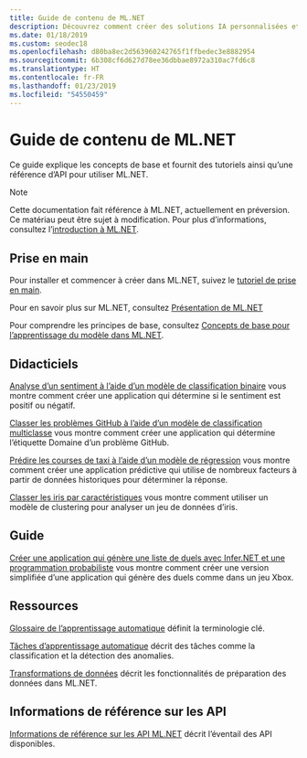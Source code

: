 ```yaml
---
title: Guide de contenu de ML.NET
description: Découvrez comment créer des solutions IA personnalisées et les intégrer à vos applications .NET à l’aide de ML.NET.
ms.date: 01/18/2019
ms.custom: seodec18
ms.openlocfilehash: d80ba8ec2d563960242765f1ffbedec3e8882954
ms.sourcegitcommit: 6b308cf6d627d78ee36dbbae8972a310ac7fd6c8
ms.translationtype: HT
ms.contentlocale: fr-FR
ms.lasthandoff: 01/23/2019
ms.locfileid: "54550459"
---
```

# <a name="mlnet-content-guide"></a>Guide de contenu de ML.NET

Ce guide explique les concepts de base et fournit des tutoriels ainsi qu’une référence d’API pour utiliser ML.NET.

> [!NOTE]
> Cette documentation fait référence à ML.NET, actuellement en préversion. Ce matériau peut être sujet à modification. Pour plus d’informations, consultez l’[introduction à ML.NET](https://www.microsoft.com/net/learn/apps/machine-learning-and-ai/ml-dotnet).

## <a name="get-started"></a>Prise en main

Pour installer et commencer à créer dans ML.NET, suivez le [tutoriel de prise en main](https://www.microsoft.com/net/learn/machinelearning-ai/ml-dotnet-get-started-tutorial).

Pour en savoir plus sur ML.NET, consultez [Présentation de ML.NET](what-is-mldotnet.md)

Pour comprendre les principes de base, consultez [Concepts de base pour l’apprentissage du modèle dans ML.NET](basic-concepts-model-training-in-mldotnet.md).

## <a name="tutorials"></a>Didacticiels

[Analyse d’un sentiment à l’aide d’un modèle de classification binaire](tutorials/sentiment-analysis.md) vous montre comment créer une application qui détermine si le sentiment est positif ou négatif.

[Classer les problèmes GitHub à l’aide d’un modèle de classification multiclasse](tutorials/github-issue-classification.md) vous montre comment créer une application qui détermine l’étiquette Domaine d’un problème GitHub.

[Prédire les courses de taxi à l’aide d’un modèle de régression](tutorials/taxi-fare.md) vous montre comment créer une application prédictive qui utilise de nombreux facteurs à partir de données historiques pour déterminer la réponse.

[Classer les iris par caractéristiques](tutorials/iris-clustering.md) vous montre comment utiliser un modèle de clustering pour analyser un jeu de données d’iris. 

## <a name="how-to-guide"></a>Guide

[Créer une application qui génère une liste de duels avec Infer.NET et une programmation probabiliste](how-to-guides/matchup-app-infer-net.md) vous montre comment créer une version simplifiée d’une application qui génère des duels comme dans un jeu Xbox.

## <a name="resources"></a>Ressources

[Glossaire de l’apprentissage automatique](resources/glossary.md) définit la terminologie clé.

[Tâches d’apprentissage automatique](resources/tasks.md) décrit des tâches comme la classification et la détection des anomalies. 

[Transformations de données](resources/transforms.md) décrit les fonctionnalités de préparation des données dans ML.NET.


## <a name="api-reference"></a>Informations de référence sur les API

[Informations de référence sur les API ML.NET](https://docs.microsoft.com/dotnet/api/?view=ml-dotnet) décrit l’éventail des API disponibles.
